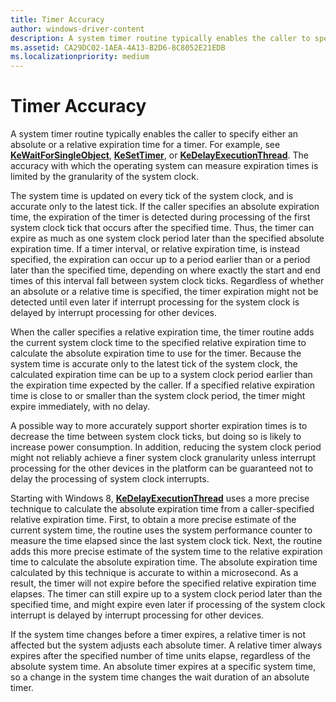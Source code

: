 ```yaml
---
title: Timer Accuracy
author: windows-driver-content
description: A system timer routine typically enables the caller to specify either an absolute or a relative expiration time for a timer.
ms.assetid: CA29DC02-1AEA-4A13-B2D6-8C8052E21EDB
ms.localizationpriority: medium
---
```


# Timer Accuracy


A system timer routine typically enables the caller to specify either an absolute or a relative expiration time for a timer. For example, see [**KeWaitForSingleObject**](https://msdn.microsoft.com/library/windows/hardware/ff553350), [**KeSetTimer**](https://msdn.microsoft.com/library/windows/hardware/ff553286), or [**KeDelayExecutionThread**](https://msdn.microsoft.com/library/windows/hardware/ff551986). The accuracy with which the operating system can measure expiration times is limited by the granularity of the system clock.

The system time is updated on every tick of the system clock, and is accurate only to the latest tick. If the caller specifies an absolute expiration time, the expiration of the timer is detected during processing of the first system clock tick that occurs after the specified time. Thus, the timer can expire as much as one system clock period later than the specified absolute expiration time. If a timer interval, or relative expiration time, is instead specified, the expiration can occur up to a period earlier than or a period later than the specified time, depending on where exactly the start and end times of this interval fall between system clock ticks. Regardless of whether an absolute or a relative time is specified, the timer expiration might not be detected until even later if interrupt processing for the system clock is delayed by interrupt processing for other devices.

When the caller specifies a relative expiration time, the timer routine adds the current system clock time to the specified relative expiration time to calculate the absolute expiration time to use for the timer. Because the system time is accurate only to the latest tick of the system clock, the calculated expiration time can be up to a system clock period earlier than the expiration time expected by the caller. If a specified relative expiration time is close to or smaller than the system clock period, the timer might expire immediately, with no delay.

A possible way to more accurately support shorter expiration times is to decrease the time between system clock ticks, but doing so is likely to increase power consumption. In addition, reducing the system clock period might not reliably achieve a finer system clock granularity unless interrupt processing for the other devices in the platform can be guaranteed not to delay the processing of system clock interrupts.

Starting with Windows 8, [**KeDelayExecutionThread**](https://msdn.microsoft.com/library/windows/hardware/ff551986) uses a more precise technique to calculate the absolute expiration time from a caller-specified relative expiration time. First, to obtain a more precise estimate of the current system time, the routine uses the system performance counter to measure the time elapsed since the last system clock tick. Next, the routine adds this more precise estimate of the system time to the relative expiration time to calculate the absolute expiration time. The absolute expiration time calculated by this technique is accurate to within a microsecond. As a result, the timer will not expire before the specified relative expiration time elapses. The timer can still expire up to a system clock period later than the specified time, and might expire even later if processing of the system clock interrupt is delayed by interrupt processing for other devices.

If the system time changes before a timer expires, a relative timer is not affected but the system adjusts each absolute timer. A relative timer always expires after the specified number of time units elapse, regardless of the absolute system time. An absolute timer expires at a specific system time, so a change in the system time changes the wait duration of an absolute timer.

 

 




